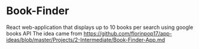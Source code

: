 # Book-Finder
React web-application that displays up to 10 books per search using google books API The idea came from https://github.com/florinpop17/app-ideas/blob/master/Projects/2-Intermediate/Book-Finder-App.md
